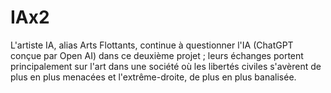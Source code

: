 # IAx2
L'artiste IA, alias Arts Flottants, continue à questionner l'IA (ChatGPT conçue par Open AI) dans ce deuxième projet ; leurs échanges portent principalement sur l'art dans une société où les libertés civiles s'avèrent de plus en plus menacées et l'extrême-droite, de plus en plus banalisée.
